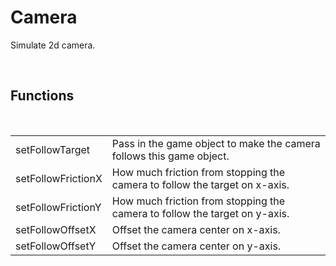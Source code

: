 <div id="content-header">
  <h1>Camera</h1>
</div>

<p>
  Simulate 2d camera.
</p>


<br/>
<h2>Functions</h2>
<br/>

<table>
  <tr>
    <td>setFollowTarget</td>
    <td>Pass in the game object to make the camera follows this game object.</td>
  </tr>
  <tr>
    <td>setFollowFrictionX</td>
    <td>How much friction from stopping the camera to follow the target on x-axis.</td>
  </tr>
  <tr>
    <td>setFollowFrictionY</td>
    <td>How much friction from stopping the camera to follow the target on y-axis.</td>
  </tr>
  <tr>
    <td>setFollowOffsetX</td>
    <td>Offset the camera center on x-axis.</td>
  </tr>
  <tr>
    <td>setFollowOffsetY</td>
    <td>Offset the camera center on y-axis.</td>
  </tr>
</table>
